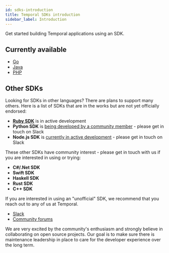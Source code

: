 ```yaml
---
id: sdks-introduction
title: Temporal SDKs introduction
sidebar_label: Introduction
---
```


Get started building Temporal applications using an SDK.

## Currently available

- [Go](/docs/go-sdk-overview)
- [Java](/docs/java-sdk-overview)
- [PHP](/docs/php-sdk-overview)

## Other SDKs

Looking for SDKs in other languages?
There are plans to support many others.
Here is a list of SDKs that are in the works but are not yet officially endorsed:

- [**Ruby SDK**](/docs/ruby-sdk-overview) is in active development
- **Python SDK** is [being developed by a community member](https://github.com/firdaus/temporal-python-sdk) - please get in touch on Slack
- **Node.js SDK** is [currently in active development](https://github.com/temporalio/proposals/pull/15) - please get in touch on Slack

These other SDKs have community interest - please get in touch with us if you are interested in using or trying:

- **C#/.Net SDK**
- **Swift SDK**
- **Haskell SDK**
- **Rust SDK**
- **C++ SDK**

If you are interested in using an "unofficial" SDK, we recommend that you reach out to any of us at Temporal.

- [Slack](https://join.slack.com/t/temporalio/shared_invite/zt-kfgfjuye-L8gCQVRhPykA2td8pk7eTQ)
- [Community forums](https://community.temporal.io/)

We are very excited by the community's enthusiasm and strongly believe in collaborating on open source projects.
Our goal is to make sure there is maintenance leadership in place to care for the developer experience over the long term.
